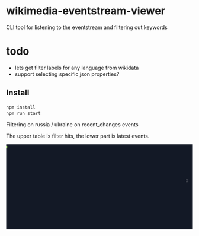 # wikimedia-eventstream-viewer

CLI tool for listening to the eventstream and filtering out keywords

# todo

- lets get filter labels for any language from wikidata
- support selecting specific json properties?
## Install

```bash
npm install
npm run start
```

Filtering on russia / ukraine on recent_changes events

The upper table is filter hits, the lower part is latest events.

![demo](/images/demo.gif)